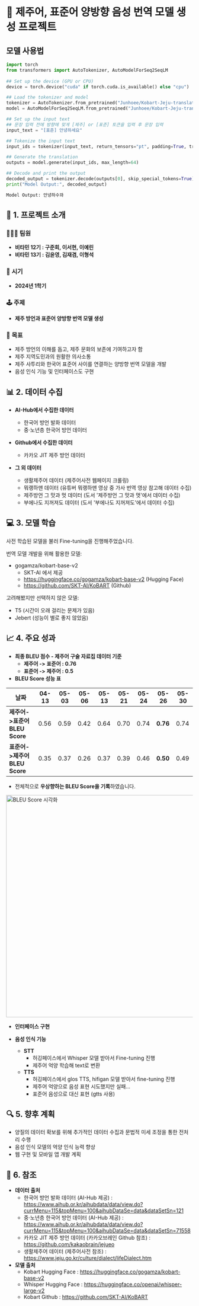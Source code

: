 # 🌊 제주어, 표준어 양방향 음성 번역 모델 생성 프로젝트 
  
## 모델 사용법
```python
import torch
from transformers import AutoTokenizer, AutoModelForSeq2SeqLM
  
## Set up the device (GPU or CPU)
device = torch.device("cuda" if torch.cuda.is_available() else "cpu")

## Load the tokenizer and model
tokenizer = AutoTokenizer.from_pretrained("Junhoee/Kobart-Jeju-translation")
model = AutoModelForSeq2SeqLM.from_pretrained("Junhoee/Kobart-Jeju-translation").to(device)

## Set up the input text
## 문장 입력 전에 방향에 맞게 [제주] or [표준] 토큰을 입력 후 문장 입력
input_text = "[표준] 안녕하세요"

## Tokenize the input text
input_ids = tokenizer(input_text, return_tensors="pt", padding=True, truncation=True).input_ids.to(device)

## Generate the translation
outputs = model.generate(input_ids, max_length=64)

## Decode and print the output
decoded_output = tokenizer.decode(outputs[0], skip_special_tokens=True)
print("Model Output:", decoded_output)
```
```python
Model Output: 안녕하수꽈
```

## 🎯 1. 프로젝트 소개
### 🧑‍🤝‍🧑 **팀원**
- **비타민 12기 : 구준회, 이서현, 이예린**
- **비타민 13기 : 김윤영, 김재겸, 이형석**

### 📅 **시기**
- **2024년 1학기**

### 🕹️ **주제**
- **제주 방언과 표준어 양방향 번역 모델 생성**

### 🎯 **목표**
- 제주 방언의 이해를 돕고, 제주 문화의 보존에 기여하고자 함
- 제주 지역도민과의 원활한 의사소통
- 제주 사투리와 한국어 표준어 사이를 연결하는 양방향 번역 모델을 개발
- 음성 인식 기능 및 인터페이스도 구현

## 📊 2. 데이터 수집
- **AI-Hub에서 수집한 데이터**
  - 한국어 방언 발화 데이터
  - 중·노년층 한국어 방언 데이터

- **Github에서 수집한 데이터**
  - 카카오 JIT 제주 방언 데이터

- **그 외 데이터**
  - 생활제주어 데이터 (제주어사전 웹페이지 크롤링)
  - 뭐랭하맨 데이터 (유튜버 뭐랭하맨 영상 중 가사 번역 영상 참고해 데이터 수집)
  - 제주방언 그 맛과 멋 데이터 (도서 '제주방언 그 맛과 멋'에서 데이터 수집)
  - 부에나도 지꺼져도 데이터 (도서 '부에나도 지꺼져도'에서 데이터 수집)

## 💻 3. 모델 학습
사전 학습된 모델을 불러 Fine-tuning을 진행해주었습니다.

번역 모델 개발을 위해 활용한 모델:
- gogamza/kobart-base-v2
  - SKT-AI 에서 제공
  - https://huggingface.co/gogamza/kobart-base-v2 (Hugging Face)
  - https://github.com/SKT-AI/KoBART (Github)

고려해봤지만 선택하지 않은 모델:
- T5 (시간이 오래 걸리는 문제가 있음)
- Jebert (성능이 별로 좋지 않았음)

## 📈 4. 주요 성과
- **최종 BLEU 점수 - 제주어 구술 자료집 데이터 기준**
    - **제주어 -> 표준어 : 0.76**
    - **표준어 -> 제주어 : 0.5**
- **BLEU Score 성능 표**

| 날짜          | 04-13 | 05-03 | 05-06 | 05-13 | 05-21 | 05-24 | 05-26 | 05-30 |
|---------------|------------|------------|------------|------------|------------|------------|------------|------------|
| **제주어->표준어 BLEU Score** | 0.56 | 0.59 | 0.42 | 0.64 | 0.70 | 0.74 | **0.76** | 0.74 |
| **표준어->제주어 BLEU Score** | 0.35 | 0.37 | 0.26 | 0.37 | 0.39 | 0.46 | **0.50** | 0.49 |

- 전체적으로 **우상향하는 BLEU Score을 기록**하였습니다.
<img src="Picture_polder/BLEU_Score_graph.png" alt="BLEU Score 시각화" width="600"/>

- **인터페이스 구현**

- **음성 인식 기능**
  - **STT**
    - 허깅페이스에서 Whisper 모델 받아서 Fine-tuning 진행
    - 제주어 억양 학습해 text로 변환
  - **TTS**
    - 허깅페이스에서 glos TTS, hifigan 모델 받아서 fine-tuning 진행
    - 제주어 억양으로 음성 표현 시도했지만 실패...
    - 표준어 음성으로 대신 표현 (gtts 사용)

## 🔍 5. 향후 계획  
- 양질의 데이터 확보를 위해 추가적인 데이터 수집과 문법적 미세 조정을 통한 전처리 수행
- 음성 인식 모델의 억양 인식 능력 향상
- 웹 구현 및 모바일 앱 개발 계획

## 🧹 6. 참조
- **데이터 출처**
  - 한국어 방언 발화 데이터 (AI-Hub 제공) : https://www.aihub.or.kr/aihubdata/data/view.do?currMenu=115&topMenu=100&aihubDataSe=data&dataSetSn=121
  - 중·노년층 한국어 방언 데이터 (AI-Hub 제공) : https://www.aihub.or.kr/aihubdata/data/view.do?currMenu=115&topMenu=100&aihubDataSe=data&dataSetSn=71558
  - 카카오 JIT 제주 방언 데이터 (카카오브레인 Github 참조) : https://github.com/kakaobrain/jejueo
  - 생활제주어 데이터 (제주어사전 참조) : https://www.jeju.go.kr/culture/dialect/lifeDialect.htm
- **모델 출처**
  - Kobart Hugging Face : https://huggingface.co/gogamza/kobart-base-v2
  - Whisper Hugging Face : https://huggingface.co/openai/whisper-large-v2
  - Kobart Github : https://github.com/SKT-AI/KoBART
